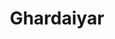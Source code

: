 ---
title: "Ghardaiyar"
title_bn: "ঘরদৈয়ার নদী"
description: "Ghardaiyar river starts from the Bannari river and first stream ends at the Kheya bil, second stream ends at the Dhanu river."
---